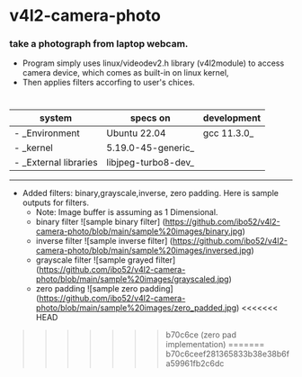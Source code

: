 # v4l2-camera-photo
### take a photograph from laptop webcam.

- Program simply uses linux/videodev2.h library (v4l2module) to access camera device, which comes as built-in on linux kernel,
- Then applies filters accorfing to user's chices.
# 
system | specs on | development|
--- | --- | --- |
  - _Environment| Ubuntu 22.04| gcc 11.3.0_
  - _kernel  | 5.19.0-45-generic_
  - _External libraries| libjpeg-turbo8-dev_
  ***
- Added filters: binary,grayscale,inverse, zero padding. Here is sample outputs for filters.
  - Note: Image buffer is assuming as 1 Dimensional.
  - binary filter ![sample binary filter] (https://github.com/ibo52/v4l2-camera-photo/blob/main/sample%20images/binary.jpg)
  - inverse filter ![sample inverse filter] (https://github.com/ibo52/v4l2-camera-photo/blob/main/sample%20images/inversed.jpg)
  - grayscale filter ![sample grayed filter] (https://github.com/ibo52/v4l2-camera-photo/blob/main/sample%20images/grayscaled.jpg)
  - zero padding ![sample zero padding] (https://github.com/ibo52/v4l2-camera-photo/blob/main/sample%20images/zero_padded.jpg)
<<<<<<< HEAD
>>>>>>> b70c6ce (zero pad implementation)
=======
>>>>>>> b70c6ceef281365833b38e38b6fa59961fb2c6dc
